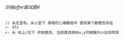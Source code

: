 ###### 剑指offer面试题4

```
// 从左至右，从上至下 渐增的二维数组中 查找某个数是否存在
<- dfs
<- 从 右上/左下 开始查找, 当前查找游标x,y可根据大小比较改变
```
